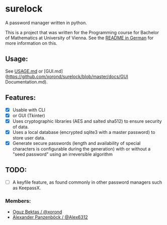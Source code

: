 # surelock

A password manager written in python.

This is a project that was written for the Programming course for Bachelor of Mathematics at University of Vienna. See the [README in German](https://github.com/xorond/surelock/blob/master/README-de.md) for more information on this.

## Usage:

See [USAGE.md](https://github.com/xorond/surelock/blob/master/docs/USAGE.md) or [GUI.md](https://github.com/xorond/surelock/blob/master/docs/GUI Documentation.md).

## Features:
- [x] Usable with CLI
- [x] or GUI (Tkinter)
- [x] Uses cryptographic libraries (AES and salted sha512) to ensure security of data.
- [x] Uses a local database (encrypted sqlite3 with a master password) to store user data.
- [x] Generate secure passwords (length and availability of special characters is configurable during the generation) with or without a "seed password" using an irreversible algorithm

## TODO:
- [ ] A keyfile feature, as found commonly in other password managers such as KeepassX.

### Members:
  * [Oguz Bektas / @xorond](https://github.com/xorond)
  * [Alexander Panzenböck / @Alex6312](https://github.com/Alex6312)
